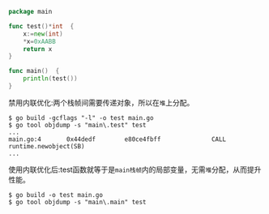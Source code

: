 ```go
package main

func test()*int  {
	x:=new(int)
	*x=0xAABB
	return x
}

func main()  {
	println(test())
}
```
禁用内联优化:两个栈帧间需要传递对象，所以在`堆`上分配。
```shell
$ go build -gcflags "-l" -o test main.go
$ go tool objdump -s "main\.test" test
...
main.go:4       0x44dedf        e80ce4fbff              CALL runtime.newobject(SB)
...
```
使用内联优化后:test函数就等于是`main栈帧`内的局部变量，无需`堆`分配，从而提升性能。
```shell
$ go build -o test main.go
$ go tool objdump -s "main\.main" test 
```
